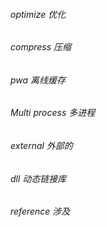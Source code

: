 ###### optimize 优化
###### compress 压缩
###### pwa 离线缓存
###### Multi process 多进程
###### external 外部的
###### dll 动态链接库
###### reference 涉及